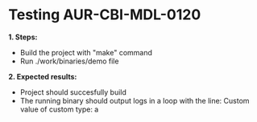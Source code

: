 # Testing AUR-CBI-MDL-0120

**1. Steps:**

* Build the project with "make" command
* Run ./work/binaries/demo file

**2. Expected results:**

* Project should succesfully build
* The running binary should output logs in a loop with the line: Custom value of custom type: a
